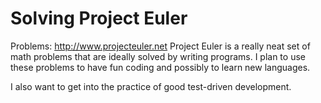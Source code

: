 # Solving Project Euler

Problems: http://www.projecteuler.net
Project Euler is a really neat set of math problems that are ideally solved by writing programs. I plan to use these problems to have fun coding and possibly to learn new languages.

I also want to get into the practice of good test-driven development.
